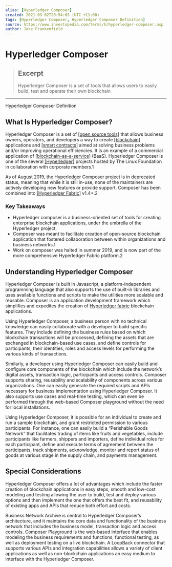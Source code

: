 ```yaml
---
alias: [Hyperledger Composer]
created: 2021-03-02T20:54:03 (UTC +11:00)
tags: [Hyperledger Composer, Hyperledger Composer Definition]
source: https://www.investopedia.com/terms/h/hyperledger-composer.asp
author: Jake Frankenfield
---
```


# Hyperledger Composer

> ## Excerpt
> Hyperledger Composer is a set of tools that allows users to easily build, test and operate their own blockchain

---

Hyperledger Composer Definition
## What Is Hyperledger Composer?

Hyperledger Composer is a set of [[open source tools]](https://www.investopedia.com/terms/o/open-source.asp) that allows business owners, operators, and developers a way to create [[blockchain]](https://www.investopedia.com/terms/b/blockchain.asp) applications and [[smart contracts]](https://www.investopedia.com/terms/s/smart-contracts.asp) aimed at solving business problems and/or improving operational efficiencies. It is an example of a commercial application of [[blockchain-as-a-service]](https://www.investopedia.com/terms/b/blockchainasaservice-baas.asp) (BaaS). Hyperledger Composer is one of the several [[Hyperledger]](https://www.investopedia.com/terms/h/hyperledger.asp) projects hosted by The Linux Foundation in collaboration with corporate members.1

As of August 2019, the Hyperledger Composer project is in deprecated status, meaning that while it is still in-use, none of the maintainers are actively developing new features or provide support. Composer has been combined into [[Hyperledger Fabric]](https://www.investopedia.com/terms/h/hyperledger-fabric.asp) v1.4+.2

### Key Takeaways

-   Hyperledger composer is a business-oriented set of tools for creating enterprise blockchain applications, under the umbrella of the Hyperledger project.
-   Composer was meant to facilitate creation of open-source blockchain application that fostered collaboration between within organizations and business networks.1
-   Work on composer was halted in summer 2019, and is now part of the more comprehensive Hyperledger Fabric platform.2

## Understanding Hyperledger Composer

Hyperledger Composer is built in Javascript, a platform-independent programming language that also supports the use of built-in libraries and uses available functions and scripts to make the utilities more scalable and reusable. Composer is an application development framework which simplifies and expedites the creation of [Hyperledger fabric](https://hyperledger-fabric.readthedocs.io/en/latest/) blockchain applications.

Using Hyperledger Composer, a business person with no technical knowledge can easily collaborate with a developer to build specific features. They include defining the business rules based on which blockchain transactions will be processed, defining the assets that are exchanged in blockchain-based use cases, and define controls for participants, their identities, roles and access levels for performing the various kinds of transactions.

Similarly, a developer using Hyperledger Composer can easily build and configure core components of the blockchain which include the network’s digital assets, transaction logic, participants and access controls. Composer supports sharing, reusability and scalability of components across various organizations. One can easily generate the required scripts and APIs necessary for business implementation using Hyperledger Composer. It also supports use cases and real-time testing, which can even be performed through the web-based Composer playground without the need for local installations. 

Using Hyperledger Composer, it is possible for an individual to create and run a sample blockchain, and grant restricted permission to various participants. For instance, one can easily build a “Perishable Goods Network” that facilitates trading of items like fruits and vegetables, include participants like farmers, shippers and importers, define individual roles for each participant, define and execute terms of agreement between the participants, track shipments, acknowledge, monitor and report status of goods at various stage in the supply chain, and payments management.

## Special Considerations

Hyperledger Composer offers a lot of advantages which include the faster creation of blockchain applications in easy steps, smooth and low-cost modeling and testing allowing the user to build, test and deploy various options and then implement the one that offers the best fit, and reusability of existing apps and APIs that reduce both effort and costs.

Business Network Archive is central to Hyperledger Composer’s architecture, and it maintains the core data and functionality of the business network that includes the business model, transaction logic and access controls. Composer Playground is the web-based interface that enables modeling the business requirements and functions, functional testing, as well as deployment testing on a live blockchain. A LoopBack connector that supports various APIs and integration capabilities allows a variety of client applications as well as non-blockchain applications an easy medium to interface with the Hyperledger Composer.
